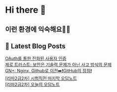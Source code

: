 # Hi there 👋

## 이런 환경에 익숙해요✍🏼

## 📕 Latest Blog Posts

<a href=https://honge1122.tistory.com/72>OAuth를 통한 진화된 사용자 인증</a></br><a href=https://honge1122.tistory.com/71>제로 트러스트: 보안은 기술력 문제가 아닌 사고 방식의 문제</a></br><a href=https://honge1122.tistory.com/70>GN+: Nginx, Github로 이전➡️❗GitHub의 장점❗</a></br><a href=https://honge1122.tistory.com/69>[리마2급2차] 시험직전 마지막 오답노트 </a></br><a href=https://honge1122.tistory.com/68>[리마2급2차] 오늘의 오답노트 </a></br>
